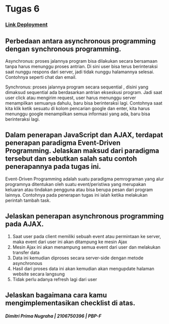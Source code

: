# Tugas 6

### [Link Deployment](https://tutu-2.herokuapp.com/todolist/login)

## Perbedaan antara asynchronous programming dengan synchronous programming.
Asynchronus: proses jalannya program bisa dilakukan secara bersamaan tanpa harus menunggu proses antrian. Di sini user bisa terus berinteraksi saat nunggu respons dari server, jadi tidak nunggu halamannya selesai. Contohnya seperti chat dan email.

Synchronus: proses jalannya program secara sequential , disini yang dimaksud sequential ada berdasarkan antrian ekseskusi program. Jadi saat user click atau mengirim request, user harus menunggu server menampilkan semuanya dahulu, baru bisa berinteraksi lagi. Contohnya saat kita klik ketik sesuatu di kolom pencarian google dan enter, kita harus menunggu google menampilkan semua informasi yang ada, baru bisa berinteraksi lagi.

## Dalam penerapan JavaScript dan AJAX, terdapat penerapan paradigma Event-Driven Programming. Jelaskan maksud dari paradigma tersebut dan sebutkan salah satu contoh penerapannya pada tugas ini.
Event-Driven Programming adalah suatu paradigma pemrograman yang alur programnya ditentukan oleh suatu event/peristiwa yang merupakan keluaran atau tindakan pengguna atau bisa berupa pesan dari program lainnya. Contohnya pada penerapan tugas ini ialah ketika melakukan perintah tambah task.

## Jelaskan penerapan asynchronous programming pada AJAX.
1. Saat user pada client memiliki sebuah event atau permintaan ke server, maka event dari user ini akan ditampung ke mesin Ajax
2. Mesin Ajax ini akan menampung semua event dari user dan melakukan transfer data
3. Data ini kemudian diproses secara server-side dengan metode asynchronous
4. Hasil dari proses data ini akan kemudian akan mengupdate halaman website secara langsung
5. Tidak perlu adanya refresh lagi dari user

## Jelaskan bagaimana cara kamu mengimplementasikan checklist di atas.


##### _Dimitri Prima Nugraha | 2106750396 | PBP-F_